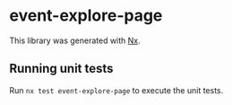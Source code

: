 # event-explore-page

This library was generated with [Nx](https://nx.dev).

## Running unit tests

Run `nx test event-explore-page` to execute the unit tests.
